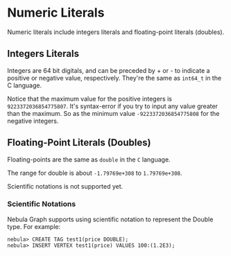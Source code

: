 # Numeric Literals

Numeric literals include integers literals and floating-point literals (doubles).

## Integers Literals

Integers are 64 bit digitals, and can be preceded by + or - to indicate a positive or negative value, respectively. They're the same as `int64_t` in the C language.

Notice that the maximum value for the positive integers is `9223372036854775807`. It's syntax-error if you try to input any value greater than the maximum. So as the minimum value `-9223372036854775808` for the negative integers.

## Floating-Point Literals (Doubles)

Floating-points are the same as `double` in the `C` language.

The range for double is about `-1.79769e+308` to `1.79769e+308`.

Scientific notations is not supported yet.

### Scientific Notations

Nebula Graph supports using scientific notation to represent the Double type. For example:

```ngql
nebula> CREATE TAG test1(price DOUBLE);
nebula> INSERT VERTEX test1(price) VALUES 100:(1.2E3);
```
